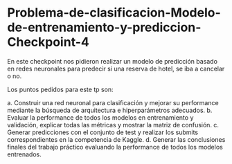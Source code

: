 # Problema-de-clasificacion-Modelo-de-entrenamiento-y-prediccion-Checkpoint-4

En este checkpoint nos pidieron realizar un modelo de predicción basado en redes neuronales para predecir si una reserva de hotel, se iba a cancelar o no.

Los puntos pedidos para este tp son:

a. Construir una red neuronal para clasificación y mejorar su performance mediante
la búsqueda de arquitectura e hiperparámetros adecuados.
b. Evaluar la performance de todos los modelos en entrenamiento y validación,
explicar todas las métricas y mostrar la matriz de confusión.
c. Generar predicciones con el conjunto de test y realizar los submits
correspondientes en la competencia de Kaggle.
d. Generar las conclusiones finales del trabajo práctico evaluando la performance
de todos los modelos entrenados.

